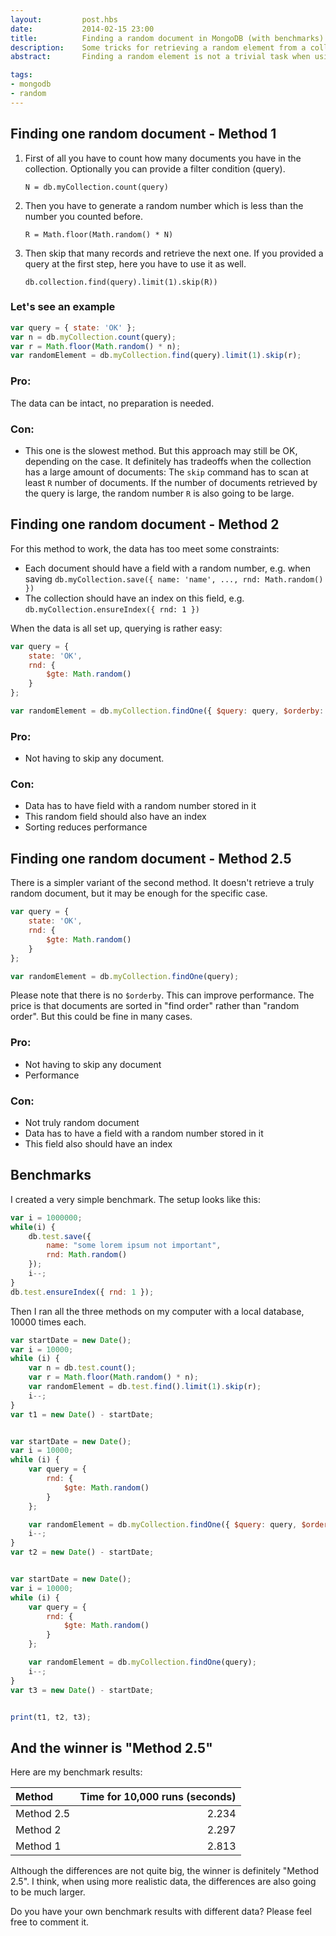 ```yaml
---
layout:         post.hbs
date:           2014-02-15 23:00
title:          Finding a random document in MongoDB (with benchmarks)
description:    Some tricks for retrieving a random element from a collection using MongoDB - with benchmarks.
abstract:       Finding a random element is not a trivial task when using MongoDB - especially when performance is crutial.

tags:
- mongodb
- random
---
```


## Finding one random document - Method 1
1. First of all you have to count how many documents you have in the collection.
   Optionally you can provide a filter condition (query).

   `N = db.myCollection.count(query)`

1. Then you have to generate a random number which is less than the number you counted before.

   `R = Math.floor(Math.random() * N)`

1. Then skip that many records and retrieve the next one.
   If you provided a query at the first step, here you have to use it as well.

   `db.collection.find(query).limit(1).skip(R))`

### Let's see an example
```JavaScript
var query = { state: 'OK' };
var n = db.myCollection.count(query);
var r = Math.floor(Math.random() * n);
var randomElement = db.myCollection.find(query).limit(1).skip(r);
```

### Pro:
The data can be intact, no preparation is needed.

### Con:
* This one is the slowest method.
But this approach may still be OK, depending on the case. It definitely has tradeoffs when the collection has a large amount of documents:
The `skip` command has to scan at least `R` number of documents.
If the number of documents retrieved by the query is large, the random number `R` is also going to be large.


## Finding one random document - Method 2
For this method to work, the data has too meet some constraints:
* Each document should have a field with a random number, e.g. when saving `db.myCollection.save({ name: 'name', ..., rnd: Math.random() })`
* The collection should have an index on this field, e.g. `db.myCollection.ensureIndex({ rnd: 1 })`

When the data is all set up, querying is rather easy:
```JavaScript
var query = {
    state: 'OK',
    rnd: {
        $gte: Math.random()
    }
};

var randomElement = db.myCollection.findOne({ $query: query, $orderby: { rnd: 1 } });
```

### Pro:
* Not having to skip any document.

### Con:
* Data has to have field with a random number stored in it
* This random field should also have an index
* Sorting reduces performance


## Finding one random document - Method 2.5
There is a simpler variant of the second method. It doesn't retrieve a truly random document, but it may be enough for the specific case.
```JavaScript
var query = {
    state: 'OK',
    rnd: {
        $gte: Math.random()
    }
};

var randomElement = db.myCollection.findOne(query);
```
Please note that there is no `$orderby`. This can improve performance. The price is that documents are sorted in "find order" rather than "random order".
But this could be fine in many cases.

### Pro:
* Not having to skip any document
* Performance

### Con:
* Not truly random document
* Data has to have a field with a random number stored in it
* This field also should have an index


## Benchmarks
I created a very simple benchmark. The setup looks like this:
```JavaScript
var i = 1000000;
while(i) {
    db.test.save({
        name: "some lorem ipsum not important",
        rnd: Math.random()
    });
    i--;
}
db.test.ensureIndex({ rnd: 1 });
```

Then I ran all the three methods on my computer with a local database, 10000 times each.

```JavaScript
var startDate = new Date();
var i = 10000;
while (i) {
	var n = db.test.count();
	var r = Math.floor(Math.random() * n);
	var randomElement = db.test.find().limit(1).skip(r);
	i--;
}
var t1 = new Date() - startDate;


var startDate = new Date();
var i = 10000;
while (i) {
	var query = {
	    rnd: {
	        $gte: Math.random()
	    }
	};

	var randomElement = db.myCollection.findOne({ $query: query, $orderby: { rnd: 1 } });
	i--;
}
var t2 = new Date() - startDate;


var startDate = new Date();
var i = 10000;
while (i) {
	var query = {
	    rnd: {
	        $gte: Math.random()
	    }
	};

	var randomElement = db.myCollection.findOne(query);
	i--;
}
var t3 = new Date() - startDate;


print(t1, t2, t3);
```

## And the winner is "Method 2.5"
Here are my benchmark results:

|Method         | Time for 10,000 runs (seconds)|
|:--------------|----------------------------:|
| Method 2.5    |                       2.234 |
| Method 2      |                       2.297 |
| Method 1      |                       2.813 |

Although the differences are not quite big, the winner is definitely "Method 2.5".
I think, when using more realistic data, the differences are also going to be much larger.

Do you have your own benchmark results with different data? Please feel free to comment it.
